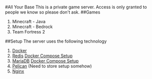 
#All Your Base
This is a private game server. Access is only granted to people we know so please don't ask.
##Games
1. Minecraft - Java
1. Minecraft - Bedrock
1. Team Fortress 2

##Setup
The server uses the following technology
1. [Docker](https://www.docker.com/)
1. [Redis](https://redis.io/) [Docker Compose Setup](https://github.com/tracer99/tux-db) 
1. [MariaDB](https://mariadb.org/) [Docker Compose Setup](https://github.com/tracer99/tux-redis)
1. [Pelican](https://github.com/pelican-dev/panel) (Need to store setup somehow)
1. [Nginx](https://github.com/nginx/nginx)


